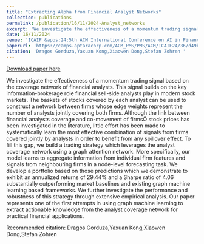 ```yaml
---
title: "Extracting Alpha from Financial Analyst Networks"
collection: publications
permalink: /publication/16/11/2024-Analyst_networks
excerpt: 'We investigate the effectiveness of a momentum trading signal based on the coverage network of financial analysts. This signal builds on the key information-brokerage role financial sell-side analysts play in modern stock markets. The baskets of stocks covered by each analyst can be used to construct a network between firms whose edge weights represent the number of analysts jointly covering both firms. Although the link between financial analysts coverage and co-movement of firmsÕ stock prices has been investigated in the literature, little effort has been made to systematically learn the most effective combination of signals from firms covered jointly by analysts in order to benefit from any spillover effect. To fill this gap, we build a trading strategy which leverages the analyst coverage network using a graph attention network. More specifically, our model learns to aggregate information from individual firm features and signals from neighbouring firms in a node-level forecasting task. We develop a portfolio based on those predictions which we demonstrate to exhibit an annualized returns of 29.44% and a Sharpe ratio of 4.06 substantially outperforming market baselines and existing graph machine learning based frameworks. We further investigate the performance and robustness of this strategy through extensive empirical analysis. Our paper represents one of the first attempts in using graph machine learning to extract actionable knowledge from the analyst coverage network for practical financial applications.'
date: 16/11/2024
venue: 'ICAIF &apos;24:5th ACM International Conference on AI in Finance'
paperurl: 'https://camps.aptaracorp.com/ACM_PMS/PMS/ACM/ICAIF24/36/d49bbaf5-815e-11ef-ada9-16bb50361d1f/OUT/icaif24-36.html'
citation: 'Dragos Gorduza,Yaxuan Kong,Xiaowen Dong,Stefan Zohren '
---
```


<a href='https://camps.aptaracorp.com/ACM_PMS/PMS/ACM/ICAIF24/36/d49bbaf5-815e-11ef-ada9-16bb50361d1f/OUT/icaif24-36.html'>Download paper here</a>

We investigate the effectiveness of a momentum trading signal based on the coverage network of financial analysts. This signal builds on the key information-brokerage role financial sell-side analysts play in modern stock markets. The baskets of stocks covered by each analyst can be used to construct a network between firms whose edge weights represent the number of analysts jointly covering both firms. Although the link between financial analysts coverage and co-movement of firmsÕ stock prices has been investigated in the literature, little effort has been made to systematically learn the most effective combination of signals from firms covered jointly by analysts in order to benefit from any spillover effect. To fill this gap, we build a trading strategy which leverages the analyst coverage network using a graph attention network. More specifically, our model learns to aggregate information from individual firm features and signals from neighbouring firms in a node-level forecasting task. We develop a portfolio based on those predictions which we demonstrate to exhibit an annualized returns of 29.44% and a Sharpe ratio of 4.06 substantially outperforming market baselines and existing graph machine learning based frameworks. We further investigate the performance and robustness of this strategy through extensive empirical analysis. Our paper represents one of the first attempts in using graph machine learning to extract actionable knowledge from the analyst coverage network for practical financial applications.

Recommended citation: Dragos Gorduza,Yaxuan Kong,Xiaowen Dong,Stefan Zohren 